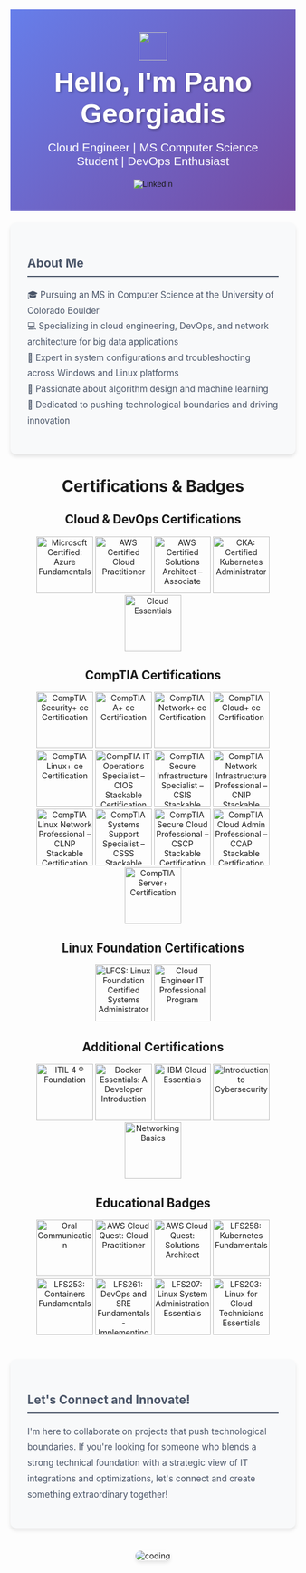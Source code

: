 <div align="center" style="background: linear-gradient(135deg, #667eea 0%, #764ba2 100%); color: white; padding: 40px; font-family: 'Arial', sans-serif;">
  <img src="https://raw.githubusercontent.com/MartinHeinz/MartinHeinz/master/wave.gif" width="50px" style="vertical-align: middle;">
  <h1 style="font-size: 3.5em; margin: 10px 0; text-shadow: 2px 2px 4px rgba(0,0,0,0.3);">Hello, I'm Pano Georgiadis</h1>
  
  <p style="font-size: 1.5em; margin: 20px 0;">Cloud Engineer | MS Computer Science Student | DevOps Enthusiast</p>
  
  <a href="https://www.linkedin.com/in/p-georgiadis/" target="_blank" style="text-decoration: none; margin: 0 10px;">
    <img src="https://img.shields.io/badge/-LinkedIn-0077B5?style=for-the-badge&logo=linkedin&logoColor=white" alt="LinkedIn">
  </a>
</div>

<div style="background-color: #f8f9fa; padding: 30px; border-radius: 10px; margin-top: 20px; box-shadow: 0 4px 6px rgba(0,0,0,0.1);">
  <h2 style="color: #4a5568; border-bottom: 2px solid #4a5568; padding-bottom: 10px;">About Me</h2>
  <p style="color: #4a5568; line-height: 1.8; font-size: 1.1em;">
    🎓 Pursuing an MS in Computer Science at the University of Colorado Boulder<br>
    💻 Specializing in cloud engineering, DevOps, and network architecture for big data applications<br>
    🔧 Expert in system configurations and troubleshooting across Windows and Linux platforms<br>
    🚀 Passionate about algorithm design and machine learning<br>
    🌟 Dedicated to pushing technological boundaries and driving innovation
  </p>
</div>

<!--START_SECTION:badges-->
<h1 align="center">Certifications & Badges</h1>

<h2 align="center">Cloud & DevOps Certifications</h2>

<p align="center">
  <a href="http://www.credly.com/badges/d330b1a1-77f7-4af9-a56e-40af2c879f0b" target="_blank"><img src="https://images.credly.com/size/110x110/images/be8fcaeb-c769-4858-b567-ffaaa73ce8cf/image.png" alt="Microsoft Certified: Azure Fundamentals" width="100" height="100"></a>
  <a href="http://www.credly.com/badges/8c7eed6e-c9af-4e24-a9b3-b3f41396d03b" target="_blank"><img src="https://images.credly.com/size/110x110/images/00634f82-b07f-4bbd-a6bb-53de397fc3a6/image.png" alt="AWS Certified Cloud Practitioner" width="100" height="100"></a>
  <a href="http://www.credly.com/badges/8d22badf-d4c4-41e8-b7f6-1a6797ef2c7e" target="_blank"><img src="https://images.credly.com/size/110x110/images/0e284c3f-5164-4b21-8660-0d84737941bc/image.png" alt="AWS Certified Solutions Architect – Associate" width="100" height="100"></a>
  <a href="http://www.credly.com/badges/01312f65-ea8d-4d5a-bbd0-37513e5d6d2e" target="_blank"><img src="https://images.credly.com/size/110x110/images/8b8ed108-e77d-4396-ac59-2504583b9d54/cka_from_cncfsite__281_29.png" alt="CKA: Certified Kubernetes Administrator" width="100" height="100"></a>
  <a href="https://www.credly.com/badges/f1908c2e-a67e-4627-837b-e966c0655710" target="_blank"><img src="https://images.credly.com/size/110x110/images/5ee26427-f944-4182-b802-459462184c9a/image.png" alt="Cloud Essentials" width="100" height="100"></a>
</p>

<h2 align="center">CompTIA Certifications</h2>

<p align="center">
  <a href="http://www.credly.com/badges/cc5ce734-5444-419c-9ebc-89cb56d352cd" target="_blank"><img src="https://images.credly.com/size/110x110/images/74790a75-8451-400a-8536-92d792c5184a/CompTIA_Security_2Bce.png" alt="CompTIA Security+ ce Certification" width="100" height="100"></a>
  <a href="http://www.credly.com/badges/9df5f69e-3a20-4313-b1c2-7f0782501f01" target="_blank"><img src="https://images.credly.com/size/110x110/images/63482325-a0d6-4f64-ae75-f5f33922c7d0/CompTIA_A_2Bce.png" alt="CompTIA A+ ce Certification" width="100" height="100"></a>
  <a href="http://www.credly.com/badges/3e26e203-56ab-4f06-9de9-d7c382a98936" target="_blank"><img src="https://images.credly.com/size/110x110/images/e1fc05b2-959b-45a4-8d20-124b1df121fe/CompTIA_Network_2Bce.png" alt="CompTIA Network+ ce Certification" width="100" height="100"></a>
  <a href="http://www.credly.com/badges/3834146c-4220-4631-817e-50ef45bfcfec" target="_blank"><img src="https://images.credly.com/size/110x110/images/4a1a7339-ce0f-458a-9ee7-620416e68c19/CompTIA_Cloud_2Bce.png" alt="CompTIA Cloud+ ce Certification" width="100" height="100"></a>
  <a href="http://www.credly.com/badges/c762b6ef-03f8-406d-81ac-8cd917b8da18" target="_blank"><img src="https://images.credly.com/size/110x110/images/6edb32c5-37d8-4fd4-98cd-2811932f0185/CompTIA_Linux_2Bce.png" alt="CompTIA Linux+ ce Certification" width="100" height="100"></a>
  <a href="http://www.credly.com/badges/a1210664-2101-4c24-98b4-515952b0e10d" target="_blank"><img src="https://images.credly.com/size/110x110/images/7f7657b9-4d1b-4b8d-b5ee-5fdf6d7ccd71/04294_CompTIA_Cert_Badges_Specialist_-_CIOS.png" alt="CompTIA IT Operations Specialist – CIOS Stackable Certification" width="100" height="100"></a>
   <a href="http://www.credly.com/badges/c25beec2-db25-49d4-8f57-eaf079db6d7a" target="_blank"><img src="https://images.credly.com/size/110x110/images/8090280a-311f-425f-a1cd-a32770b5a444/CompTIA_CSIS.png" alt="CompTIA Secure Infrastructure Specialist – CSIS Stackable Certification" width="100" height="100"></a>
   <a href="http://www.credly.com/badges/bf686352-e1f2-4b93-ba05-610de106b88f" target="_blank"><img src="https://images.credly.com/size/110x110/images/f308a5b0-18e3-4e93-ae15-9f27dd0a94cc/CompTIA_CNIP.png" alt="CompTIA Network Infrastructure Professional – CNIP Stackable Certification" width="100" height="100"></a>
   <a href="http://www.credly.com/badges/86e768da-0947-4255-bdcc-4579f6c087a8" target="_blank"><img src="https://images.credly.com/size/110x110/images/d68e17f2-b591-4f2e-ae64-414ba82665f4/CompTIA_CLNP.png" alt="CompTIA Linux Network Professional – CLNP Stackable Certification" width="100" height="100"></a>
   <a href="http://www.credly.com/badges/5076de9f-ed18-4f28-b195-bf2d4c878e2d" target="_blank"><img src="https://images.credly.com/size/110x110/images/802502c7-7b2c-4a96-82b0-e6aa5796e878/CompTIA_CSSS.png" alt="CompTIA Systems Support Specialist – CSSS Stackable Certification" width="100" height="100"></a>
   <a href="http://www.credly.com/badges/6e31c04d-5049-413a-8eb1-11147c8b4ae7" target="_blank"><img src="https://images.credly.com/size/110x110/images/9f54bf46-dc18-408c-a74e-2637facd1856/CompTIA_CSCP.png" alt="CompTIA Secure Cloud Professional – CSCP Stackable Certification" width="100" height="100"></a>
   <a href="http://www.credly.com/badges/53e28659-ecae-4974-b838-d4adc252ef25" target="_blank"><img src="https://images.credly.com/size/110x110/images/18218ce6-e7d4-4479-9500-b7499645b763/CompTIA_CCAP.png" alt="CompTIA Cloud Admin Professional – CCAP Stackable Certification" width="100" height="100"></a>
   <a href="http://www.credly.com/badges/58aea155-f60a-4bb4-bb2b-92294cb891bb" target="_blank"><img src="https://images.credly.com/size/110x110/images/273d9e31-b6a6-449d-8a77-9213a2618f6d/CompTIA_Server_2B.png" alt="CompTIA Server+ Certification" width="100" height="100"></a>  
</p>

<h2 align="center">Linux Foundation Certifications</h2>

<p align="center">
  <a href="http://www.credly.com/badges/2099eaf8-2ff2-4087-97f9-189912dc4c83" target="_blank"><img src="https://images.credly.com/size/110x110/images/1e6611ca-8afe-4ecc-ad4d-305fba52ee7e/1_LFCS-600x600.png" alt="LFCS: Linux Foundation Certified Systems Administrator" width="100" height="100"></a>
  <a href="http://www.credly.com/badges/b67a98a9-0aba-4a27-8123-2666c62712ac" target="_blank"><img src="https://images.credly.com/size/110x110/images/2f33ded4-8e5e-442f-997d-2e804740ceab/image.png" alt="Cloud Engineer IT Professional Program" width="100" height="100"></a>
</p>

<h2 align="center">Additional Certifications</h2>

<p align="center">
  <a href="http://www.credly.com/badges/30aa0ce5-379b-4116-aef0-b97c1cb3f8b4" target="_blank"><img src="https://images.credly.com/size/110x110/images/8b943c4b-c186-4e9f-84aa-004322b76eed/image.png" alt="ITIL 4 ® Foundation" width="100" height="100"></a>
  <a href="http://www.credly.com/badges/888e8250-4ff7-4b34-bfdd-d4b87fa6a0d6" target="_blank"><img src="https://images.credly.com/size/110x110/images/b0c5445a-72a2-46ce-a599-96147e210efb/blob" alt="Docker Essentials: A Developer Introduction" width="100" height="100"></a>
  <a href="http://www.credly.com/badges/dc074bfb-5043-47f1-b0a6-9bf3e45e9373" target="_blank"><img src="https://images.credly.com/size/110x110/images/7d768acf-ce3c-4a05-9778-a5013b1211c9/blob" alt="IBM Cloud Essentials" width="100" height="100"></a>
  <a href="https://www.credly.com/badges/542021b7-8c53-4de9-b705-e21c28d232dc" target="_blank"><img src="https://images.credly.com/size/110x110/images/af8c6b4e-fc31-47c4-8dcb-eb7a2065dc5b/I2CS__1_.png" alt="Introduction to Cybersecurity" width="100" height="100"></a>
    <a href="https://www.credly.com/badges/7b88ac1b-c09c-432a-89f0-7e2c719e0fc6" target="_blank"><img src="https://images.credly.com/size/340x340/images/5bdd6a39-3e03-4444-9510-ecff80c9ce79/image.png" alt="Networking Basics" width="100" height="100"></a>
</p>

<h2 align="center">Educational Badges</h2>

<p align="center">
    <a href="https://www.credly.com/badges/322635d0-42b6-43bf-8262-1fdd5bbecd2f" target="_blank"><img src="https://images.credly.com/size/110x110/images/8c692c43-3fe8-4b98-a343-676ae91276bd/image.png" alt="Oral Communication" width="100" height="100"></a>
    <a href="http://www.credly.com/badges/2a7592d1-fa37-40f7-8092-bad3eb7bee62" target="_blank"><img src="https://images.credly.com/size/110x110/images/2784d0d8-327c-406f-971e-9f0e15097003/image.png" alt="AWS Cloud Quest: Cloud Practitioner" width="100" height="100"></a>
    <a href="http://www.credly.com/badges/99197eca-19f0-419c-8af2-756f7407800e" target="_blank"><img src="https://images.credly.com/size/110x110/images/9e9e7ef7-384f-4636-8743-1b89a68fb46b/image.png" alt="AWS Cloud Quest: Solutions Architect" width="100" height="100"></a>
    <a href="http://www.credly.com/badges/6de9327b-f3c6-4454-b0b2-52c1c6d45a2e" target="_blank"><img src="https://images.credly.com/size/110x110/images/123746a7-fbbe-4fdd-9c0c-f0254e53292a/blob" alt="LFS258: Kubernetes Fundamentals" width="100" height="100"></a>
    <a href="http://www.credly.com/badges/e208e512-25f5-4ad3-ab06-e3dd3d3800b7" target="_blank"><img src="https://images.credly.com/size/110x110/images/cb10be8e-09e5-4f0b-bc8b-baa69e804588/blob" alt="LFS253: Containers Fundamentals" width="100" height="100"></a>
    <a href="http://www.credly.com/badges/216fec68-c5f1-450d-ae7b-906d9288b21d" target="_blank"><img src="https://images.credly.com/size/340x340/images/77796674-2a4e-4a35-823e-9e55e7ee159e/blob" alt="LFS261: DevOps and SRE Fundamentals - Implementing Continuous Delivery" width="100" height="100"></a>
    <a href="http://www.credly.com/badges/3ab51c73-191f-484b-bbde-1ade83ca3940" target="_blank"><img src="https://images.credly.com/size/340x340/images/b9a64860-cb15-42fe-9c9b-99114021473a/blob" alt="LFS207: Linux System Administration Essentials" width="100" height="100"></a>
    <a href="http://www.credly.com/badges/7e8e7c80-4d67-4631-9bb5-27c648d1776e" target="_blank"><img src="https://images.credly.com/images/8a050055-1c59-40ef-b810-a3139ede6b63/blob" alt="LFS203: Linux for Cloud Technicians Essentials" width="100" height="100"></a>
</p>

<!--END_SECTION:badges-->

 <div style="background-color: #f8f9fa; padding: 30px; border-radius: 10px; margin-top: 40px; box-shadow: 0 4px 6px rgba(0,0,0,0.1);">
  <h2 style="color: #4a5568; border-bottom: 2px solid #4a5568; padding-bottom: 10px;">Let's Connect and Innovate!</h2>
  <p style="color: #4a5568; line-height: 1.8; font-size: 1.1em;">
    I'm here to collaborate on projects that push technological boundaries. If you're looking for someone who blends a strong technical foundation with a strategic view of IT integrations and optimizations, let's connect and create something extraordinary together!
  </p>
</div>

<div align="center" style="margin-top: 40px;">
  <img src="https://media.giphy.com/media/v1.Y2lkPTc5MGI3NjExMjZ1NDBpcjNvMG53M2I2eWhmYWthYjBoeGdwOHJnY2YxbThjbnd4NyZlcD12MV9pbnRlcm5hbF9naWZfYnlfaWQmY3Q9Zw/qgQUggAC3Pfv687qPC/giphy.gif" alt="coding" style="border-radius: 10px; box-shadow: 0 4px 6px rgba(0,0,0,0.1);">
</div>
